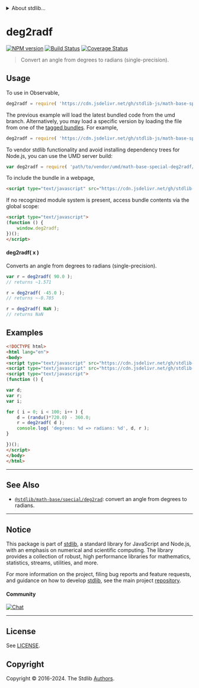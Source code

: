 <!--

@license Apache-2.0

Copyright (c) 2020 The Stdlib Authors.

Licensed under the Apache License, Version 2.0 (the "License");
you may not use this file except in compliance with the License.
You may obtain a copy of the License at

   http://www.apache.org/licenses/LICENSE-2.0

Unless required by applicable law or agreed to in writing, software
distributed under the License is distributed on an "AS IS" BASIS,
WITHOUT WARRANTIES OR CONDITIONS OF ANY KIND, either express or implied.
See the License for the specific language governing permissions and
limitations under the License.

-->


<details>
  <summary>
    About stdlib...
  </summary>
  <p>We believe in a future in which the web is a preferred environment for numerical computation. To help realize this future, we've built stdlib. stdlib is a standard library, with an emphasis on numerical and scientific computation, written in JavaScript (and C) for execution in browsers and in Node.js.</p>
  <p>The library is fully decomposable, being architected in such a way that you can swap out and mix and match APIs and functionality to cater to your exact preferences and use cases.</p>
  <p>When you use stdlib, you can be absolutely certain that you are using the most thorough, rigorous, well-written, studied, documented, tested, measured, and high-quality code out there.</p>
  <p>To join us in bringing numerical computing to the web, get started by checking us out on <a href="https://github.com/stdlib-js/stdlib">GitHub</a>, and please consider <a href="https://opencollective.com/stdlib">financially supporting stdlib</a>. We greatly appreciate your continued support!</p>
</details>

# deg2radf

[![NPM version][npm-image]][npm-url] [![Build Status][test-image]][test-url] [![Coverage Status][coverage-image]][coverage-url] <!-- [![dependencies][dependencies-image]][dependencies-url] -->

> Convert an angle from degrees to radians (single-precision).



<section class="usage">

## Usage

To use in Observable,

```javascript
deg2radf = require( 'https://cdn.jsdelivr.net/gh/stdlib-js/math-base-special-deg2radf@umd/browser.js' )
```
The previous example will load the latest bundled code from the umd branch. Alternatively, you may load a specific version by loading the file from one of the [tagged bundles](https://github.com/stdlib-js/math-base-special-deg2radf/tags). For example,

```javascript
deg2radf = require( 'https://cdn.jsdelivr.net/gh/stdlib-js/math-base-special-deg2radf@v0.2.1-umd/browser.js' )
```

To vendor stdlib functionality and avoid installing dependency trees for Node.js, you can use the UMD server build:

```javascript
var deg2radf = require( 'path/to/vendor/umd/math-base-special-deg2radf/index.js' )
```

To include the bundle in a webpage,

```html
<script type="text/javascript" src="https://cdn.jsdelivr.net/gh/stdlib-js/math-base-special-deg2radf@umd/browser.js"></script>
```

If no recognized module system is present, access bundle contents via the global scope:

```html
<script type="text/javascript">
(function () {
    window.deg2radf;
})();
</script>
```

#### deg2radf( x )

Converts an angle from degrees to radians (single-precision).

```javascript
var r = deg2radf( 90.0 );
// returns ~1.571

r = deg2radf( -45.0 );
// returns ~-0.785

r = deg2radf( NaN );
// returns NaN
```

</section>

<!-- /.usage -->

<section class="examples">

## Examples

<!-- eslint no-undef: "error" -->

```html
<!DOCTYPE html>
<html lang="en">
<body>
<script type="text/javascript" src="https://cdn.jsdelivr.net/gh/stdlib-js/random-base-randu@umd/browser.js"></script>
<script type="text/javascript" src="https://cdn.jsdelivr.net/gh/stdlib-js/math-base-special-deg2radf@umd/browser.js"></script>
<script type="text/javascript">
(function () {

var d;
var r;
var i;

for ( i = 0; i < 100; i++ ) {
    d = (randu()*720.0) - 360.0;
    r = deg2radf( d );
    console.log( 'degrees: %d => radians: %d', d, r );
}

})();
</script>
</body>
</html>
```

</section>

<!-- /.examples -->

<!-- C interface documentation. -->



<!-- Section for related `stdlib` packages. Do not manually edit this section, as it is automatically populated. -->

<section class="related">

* * *

## See Also

-   <span class="package-name">[`@stdlib/math-base/special/deg2rad`][@stdlib/math/base/special/deg2rad]</span><span class="delimiter">: </span><span class="description">convert an angle from degrees to radians.</span>

</section>

<!-- /.related -->

<!-- Section for all links. Make sure to keep an empty line after the `section` element and another before the `/section` close. -->


<section class="main-repo" >

* * *

## Notice

This package is part of [stdlib][stdlib], a standard library for JavaScript and Node.js, with an emphasis on numerical and scientific computing. The library provides a collection of robust, high performance libraries for mathematics, statistics, streams, utilities, and more.

For more information on the project, filing bug reports and feature requests, and guidance on how to develop [stdlib][stdlib], see the main project [repository][stdlib].

#### Community

[![Chat][chat-image]][chat-url]

---

## License

See [LICENSE][stdlib-license].


## Copyright

Copyright &copy; 2016-2024. The Stdlib [Authors][stdlib-authors].

</section>

<!-- /.stdlib -->

<!-- Section for all links. Make sure to keep an empty line after the `section` element and another before the `/section` close. -->

<section class="links">

[npm-image]: http://img.shields.io/npm/v/@stdlib/math-base-special-deg2radf.svg
[npm-url]: https://npmjs.org/package/@stdlib/math-base-special-deg2radf

[test-image]: https://github.com/stdlib-js/math-base-special-deg2radf/actions/workflows/test.yml/badge.svg?branch=v0.2.1
[test-url]: https://github.com/stdlib-js/math-base-special-deg2radf/actions/workflows/test.yml?query=branch:v0.2.1

[coverage-image]: https://img.shields.io/codecov/c/github/stdlib-js/math-base-special-deg2radf/main.svg
[coverage-url]: https://codecov.io/github/stdlib-js/math-base-special-deg2radf?branch=main

<!--

[dependencies-image]: https://img.shields.io/david/stdlib-js/math-base-special-deg2radf.svg
[dependencies-url]: https://david-dm.org/stdlib-js/math-base-special-deg2radf/main

-->

[chat-image]: https://img.shields.io/gitter/room/stdlib-js/stdlib.svg
[chat-url]: https://app.gitter.im/#/room/#stdlib-js_stdlib:gitter.im

[stdlib]: https://github.com/stdlib-js/stdlib

[stdlib-authors]: https://github.com/stdlib-js/stdlib/graphs/contributors

[umd]: https://github.com/umdjs/umd
[es-module]: https://developer.mozilla.org/en-US/docs/Web/JavaScript/Guide/Modules

[deno-url]: https://github.com/stdlib-js/math-base-special-deg2radf/tree/deno
[deno-readme]: https://github.com/stdlib-js/math-base-special-deg2radf/blob/deno/README.md
[umd-url]: https://github.com/stdlib-js/math-base-special-deg2radf/tree/umd
[umd-readme]: https://github.com/stdlib-js/math-base-special-deg2radf/blob/umd/README.md
[esm-url]: https://github.com/stdlib-js/math-base-special-deg2radf/tree/esm
[esm-readme]: https://github.com/stdlib-js/math-base-special-deg2radf/blob/esm/README.md
[branches-url]: https://github.com/stdlib-js/math-base-special-deg2radf/blob/main/branches.md

[stdlib-license]: https://raw.githubusercontent.com/stdlib-js/math-base-special-deg2radf/main/LICENSE

<!-- <related-links> -->

[@stdlib/math/base/special/deg2rad]: https://github.com/stdlib-js/math-base-special-deg2rad/tree/umd

<!-- </related-links> -->

</section>

<!-- /.links -->
